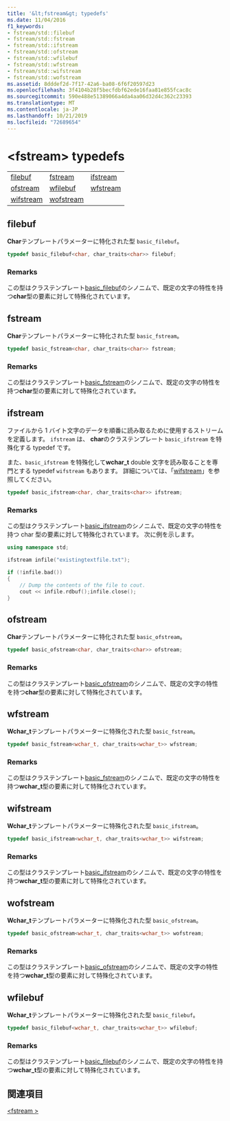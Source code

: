 ```yaml
---
title: '&lt;fstream&gt; typedefs'
ms.date: 11/04/2016
f1_keywords:
- fstream/std::filebuf
- fstream/std::fstream
- fstream/std::ifstream
- fstream/std::ofstream
- fstream/std::wfilebuf
- fstream/std::wfstream
- fstream/std::wifstream
- fstream/std::wofstream
ms.assetid: 8dddef2d-7f17-42a6-ba08-6f6f20597d23
ms.openlocfilehash: 3f4104b28f5becfdbf62ede16faa81e855fcac8c
ms.sourcegitcommit: 590e488e51389066a4da4aa06d32d4c362c23393
ms.translationtype: MT
ms.contentlocale: ja-JP
ms.lasthandoff: 10/21/2019
ms.locfileid: "72689654"
---
```

# <a name="ltfstreamgt-typedefs"></a>&lt;fstream&gt; typedefs

||||
|-|-|-|
|[filebuf](#filebuf)|[fstream](#fstream)|[ifstream](#ifstream)|
|[ofstream](#ofstream)|[wfilebuf](#wfilebuf)|[wfstream](#wfstream)|
|[wifstream](#wifstream)|[wofstream](#wofstream)|

## <a name="filebuf"></a>  filebuf

**Char**テンプレートパラメーターに特化された型 `basic_filebuf`。

```cpp
typedef basic_filebuf<char, char_traits<char>> filebuf;
```

### <a name="remarks"></a>Remarks

この型はクラステンプレート[basic_filebuf](../standard-library/basic-filebuf-class.md)のシノニムで、既定の文字の特性を持つ**char**型の要素に対して特殊化されています。

## <a name="fstream">fstream</a>

**Char**テンプレートパラメーターに特化された型 `basic_fstream`。

```cpp
typedef basic_fstream<char, char_traits<char>> fstream;
```

### <a name="remarks"></a>Remarks

この型はクラステンプレート[basic_fstream](../standard-library/basic-fstream-class.md)のシノニムで、既定の文字の特性を持つ**char**型の要素に対して特殊化されています。

## <a name="ifstream"></a>  ifstream

ファイルから 1 バイト文字のデータを順番に読み取るために使用するストリームを定義します。 `ifstream` は、 **char**のクラステンプレート `basic_ifstream` を特殊化する typedef です。

また、`basic_ifstream` を特殊化して**wchar_t** double 文字を読み取ることを専門とする typedef `wifstream` もあります。 詳細については、「[wifstream](../standard-library/fstream-typedefs.md#wifstream)」を参照してください。

```cpp
typedef basic_ifstream<char, char_traits<char>> ifstream;
```

### <a name="remarks"></a>Remarks

この型はクラステンプレート[basic_ifstream](../standard-library/basic-ifstream-class.md)のシノニムで、既定の文字の特性を持つ char 型の要素に対して特殊化されています。 次に例を示します。

```cpp
using namespace std;

ifstream infile("existingtextfile.txt");

if (!infile.bad())
{
    // Dump the contents of the file to cout.
    cout << infile.rdbuf();infile.close();
}
```

## <a name="ofstream"></a>  ofstream

**Char**テンプレートパラメーターに特化された型 `basic_ofstream`。

```cpp
typedef basic_ofstream<char, char_traits<char>> ofstream;
```

### <a name="remarks"></a>Remarks

この型はクラステンプレート[basic_ofstream](../standard-library/basic-ofstream-class.md)のシノニムで、既定の文字の特性を持つ**char**型の要素に対して特殊化されています。

## <a name="wfstream"></a>  wfstream

**Wchar_t**テンプレートパラメーターに特殊化された型 `basic_fstream`。

```cpp
typedef basic_fstream<wchar_t, char_traits<wchar_t>> wfstream;
```

### <a name="remarks"></a>Remarks

この型はクラステンプレート[basic_fstream](../standard-library/basic-fstream-class.md)のシノニムで、既定の文字の特性を持つ**wchar_t**型の要素に対して特殊化されています。

## <a name="wifstream"></a>  wifstream

**Wchar_t**テンプレートパラメーターに特殊化された型 `basic_ifstream`。

```cpp
typedef basic_ifstream<wchar_t, char_traits<wchar_t>> wifstream;
```

### <a name="remarks"></a>Remarks

この型はクラステンプレート[basic_ifstream](../standard-library/basic-ifstream-class.md)のシノニムで、既定の文字の特性を持つ**wchar_t**型の要素に対して特殊化されています。

## <a name="wofstream"></a>  wofstream

**Wchar_t**テンプレートパラメーターに特殊化された型 `basic_ofstream`。

```cpp
typedef basic_ofstream<wchar_t, char_traits<wchar_t>> wofstream;
```

### <a name="remarks"></a>Remarks

この型はクラステンプレート[basic_ofstream](../standard-library/basic-ofstream-class.md)のシノニムで、既定の文字の特性を持つ**wchar_t**型の要素に対して特殊化されています。

## <a name="wfilebuf"></a>  wfilebuf

**Wchar_t**テンプレートパラメーターに特殊化された型 `basic_filebuf`。

```cpp
typedef basic_filebuf<wchar_t, char_traits<wchar_t>> wfilebuf;
```

### <a name="remarks"></a>Remarks

この型はクラステンプレート[basic_filebuf](../standard-library/basic-filebuf-class.md)のシノニムで、既定の文字の特性を持つ**wchar_t**型の要素に対して特殊化されています。

## <a name="see-also"></a>関連項目

[\<fstream >](../standard-library/fstream.md)
